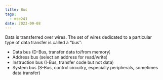 ```yaml
---
title: Bus
tags:
  - mte241
date: 2023-09-08
---
```

Data is transferred over wires.
The set of wires dedicated to a particular type of data transfer is called a “bus”:
- Data bus (D-Bus, transfer data to/from memory)
- Address bus (select an address for read/write)
- Instruction bus (I-Bus, transfer code but not data)
- System bus (S-Bus, control circuitry, especially peripherals, sometimes data transfer)